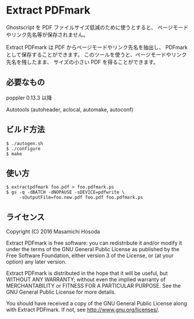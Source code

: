 <!-- -*- coding: utf-8 -*- -->
# Extract PDFmark

Ghostscript を PDF ファイルサイズ低減のために使うとすると、
ページモードやリンク先名等が保存されません。

Extract PDFmark は PDF からページモードやリンク先名を抽出し、
PDFmark として保存することができます。
このツールを使うと、ページモードやリンク先名を残したまま、
サイズの小さい PDF を得ることができます。

## 必要なもの

poppler 0.13.3 以降

Autotools (autoheader, aclocal, automake, autoconf)

## ビルド方法

    $ ./autogen.sh
    $ ./configure
    $ make

## 使い方

    $ extractpdfmark foo.pdf > foo.pdfmark.ps
    $ gs -q -dBATCH -dNOPAUSE -sDEVICE=pdfwrite \
         -sOutputFile=foo.new.pdf foo.pdf foo.pdfmark.ps

## ライセンス

Copyright (C) 2016 Masamichi Hosoda

Extract PDFmark is free software: you can redistribute it and/or modify
it under the terms of the GNU General Public License as published by
the Free Software Foundation, either version 3 of the License, or
(at your option) any later version.

Extract PDFmark is distributed in the hope that it will be useful,
but WITHOUT ANY WARRANTY; without even the implied warranty of
MERCHANTABILITY or FITNESS FOR A PARTICULAR PURPOSE.  See the
GNU General Public License for more details.

You should have received a copy of the GNU General Public License
along with Extract PDFmark.  If not, see <http://www.gnu.org/licenses/>.
